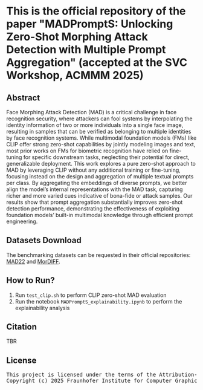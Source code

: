 # This is the official repository of the paper "MADPromptS: Unlocking Zero-Shot Morphing Attack Detection with Multiple Prompt Aggregation" (accepted at the SVC Workshop, ACMMM 2025)

## Abstract

Face Morphing Attack Detection (MAD) is a critical challenge in face recognition security, where attackers can fool systems by interpolating the identity information of two or more individuals into a single face image, resulting in samples that can be verified as belonging to multiple identities by face recognition systems. While multimodal foundation models (FMs) like CLIP offer strong zero-shot capabilities by jointly modeling images and text, most prior works on FMs for biometric recognition have relied on fine-tuning for specific downstream tasks, neglecting their potential for direct, generalizable deployment. This work explores a pure zero-shot approach to MAD by leveraging CLIP without any additional training or fine-tuning, focusing instead on the design and aggregation of multiple textual prompts per class. By aggregating the embeddings of diverse prompts, we better align the model’s internal representations with the MAD task, capturing richer and more varied cues indicative of bona-fide or attack samples. Our results show that prompt aggregation substantially improves zero-shot detection performance, demonstrating the effectiveness of exploiting foundation models’ built-in multimodal knowledge through efficient prompt engineering.

## Datasets Download

The benchmarking datasets can be requested in their official repositories: [MAD22](https://github.com/marcohuber/SYN-MAD-2022) and [MorDIFF](https://github.com/naserdamer/MorDIFF).

## How to Run?

1. Run `test_clip.sh` to perform CLIP zero-shot MAD evaluation
2. Run the notebook `MADPromptS_explainability.ipynb` to perform the explainability analysis

## Citation

TBR

## License

<pre>This project is licensed under the terms of the Attribution-NonCommercial 4.0 International (CC BY-NC 4.0) license. 
Copyright (c) 2025 Fraunhofer Institute for Computer Graphics Research IGD Darmstadt </pre>
